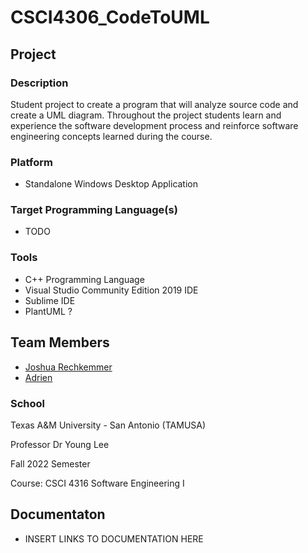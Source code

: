 # CSCI4306_CodeToUML

## Project
### Description
Student project to create a program that will analyze source code and create a UML diagram. 
    Throughout the project students learn and experience the software development process and 
    reinforce software engineering concepts learned during the course.

### Platform
* Standalone Windows Desktop Application

### Target Programming Language(s)
* TODO

### Tools
* C++ Programming Language
* Visual Studio Community Edition 2019 IDE
* Sublime IDE
* PlantUML ?

## Team Members
  * [Joshua Rechkemmer](https://github.com/reckhammer)
  * [Adrien](https://github.com/Buwutiful)
  
### School

Texas A&M University - San Antonio (TAMUSA)

Professor Dr Young Lee

Fall 2022 Semester

Course: CSCI 4316 Software Engineering I
   
## Documentaton
  * INSERT LINKS TO DOCUMENTATION HERE
